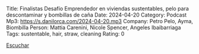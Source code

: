 Title: Finalistas Desafío Emprendedor en viviendas sustentables, pelo para descontaminar y bombillas de caña
Date: 2024-04-20
Category: Podcast
Mp3: https://s.danilorca.com/2024-04-20.mp3
Company: Petro Pelo, Ayma, Biombilla
Person: Mattia Carenini, Nicole Spencer, Angeles Ibaibarriaga
Tags: sustentable, hair, straw, cleaning
Rating: 0

<a href="https://s.danilorca.com/2024-04-20.mp3" type="audio/mpeg">
Escuchar
</a>
